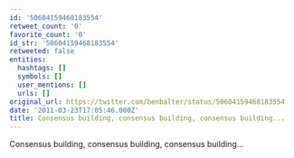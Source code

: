 ```yaml
---
id: '50604159468183554'
retweet_count: '0'
favorite_count: '0'
id_str: '50604159468183554'
retweeted: false
entities:
  hashtags: []
  symbols: []
  user_mentions: []
  urls: []
original_url: https://twitter.com/benbalter/status/50604159468183554
date: '2011-03-23T17:05:46.000Z'
title: Consensus building, consensus building, consensus building...
---
```


Consensus building, consensus building, consensus building...